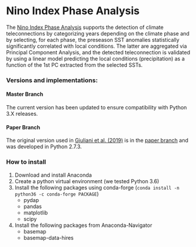 # Nino Index Phase Analysis
The [Nino Index Phase Analysis](https://agupubs.onlinelibrary.wiley.com/doi/full/10.1002/2015WR017644) supports the detection of climate teleconnections by categorizing years depending on the climate phase and by selecting, for each phase, the preseason SST anomalies statistically significantly correlated with local conditions. The latter are aggregated via Principal Component Analysis, and the detected teleconnection is validated by using a linear model predicting the local conditions (precipitation) as a function of the 1st PC extracted from the selected SSTs.

### Versions and implementations:

#### Master Branch
The current version has been updated to ensure compatibility with Python 3.X releases. 

#### Paper Branch
The original version used in [Giuliani et al. (2019)](https://agupubs.onlinelibrary.wiley.com/doi/10.1029/2019WR025035) is in the [paper branch](https://github.com/mxgiuliani00/CSI/tree/Paper-Giuliani2019WRR) and was developed in Python 2.7.3.

### How to install
1. Download and install Anaconda
2. Create a python virtual environment (we tested Python 3.6)
3. Install the following packages using conda-forge (`conda install -n python36 -c conda-forge PACKAGE`)
	- pydap
	- pandas
	- matplotlib
	- scipy
4. Install the following packages from Anaconda-Navigator
	- basemap
	- basemap-data-hires 



